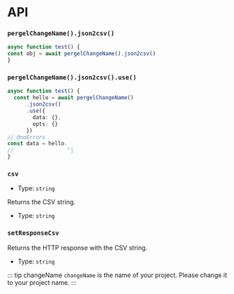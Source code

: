# API

### `pergelChangeName().json2csv()`

```ts twoslash [server/example.ts]
async function test() {
const obj = await pergelChangeName().json2csv()
}
```


### `pergelChangeName().json2csv().use()`

```ts twoslash [server/example.ts]
async function test() {
  const hello = await pergelChangeName()
      .json2csv()
      .use({
        data: {},
        opts: {}
      })
// @noErrors 
const data = hello.
//                 ^|
}
```

### `csv`

- Type: `string`

Returns the CSV string.

- Type: `string`

### `setResponseCsv`

Returns the HTTP response with the CSV string.

- Type: `string`

<!-- automd:changeName -->

::: tip changeName
`changeName` is the name of your project. Please change it to your project name.
:::

<!-- /automd -->
